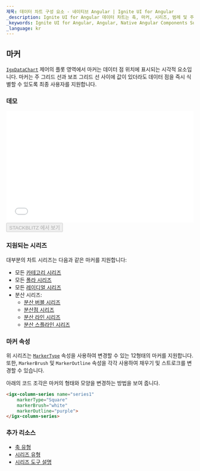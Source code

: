 ```yaml
---
제목: 데이터 차트 구성 요소 - 네이티브 Angular | Ignite UI for Angular
_description: Ignite UI for Angular 데이터 차트는 축, 마커, 시리즈, 범례 및 주석 레이어의 모듈 식 디자인을 제공하는 차트 구성 요소입니다. 이 차트를 사용하면 동일한 차트 영역에 이러한 시각적 요소의 인스턴스를 여러 개 만들어 복합 차트 뷰를 만들 수 있습니다.
_keywords: Ignite UI for Angular, Angular, Native Angular Components Suite, Native Angular Controls, Native Angular Components, Native Angular Components Library, Angular Chart, Angular Chart Control, Angular Chart Example, Angular Chart Component, Angular Data Chart
_language: kr
---
```


## 마커

[`IgxDataChart`](datachart_series_markers.md) 제어의 플롯 영역에서 마커는 데이터 점 위치에 표시되는 시각적 요소입니다. 마커는 주 그리드 선과 보조 그리드 선 사이에 값이 있더라도 데이터 점을 즉시 식별할 수 있도록 최종 사용자를 지원합니다.

### 데모

<div class="sample-container loading" style="height: 300px">
    <iframe id="data-chart-series-markers-iframe" src='{environment:demosBaseUrl}/charts/data-chart-series-markers' width="100%" height="100%" seamless frameBorder="0" onload="onXPlatSampleIframeContentLoaded(this);"></iframe>
</div>
<div>
    <button data-localize="stackblitz" disabled class="stackblitz-btn" data-iframe-id="data-chart-series-markers-iframe" data-demos-base-url="{environment:demosBaseUrl}">STACKBLITZ 에서 보기
    </button>
</div>

<div class="divider--half"></div>

### 지원되는 시리즈

대부분의 차트 시리즈는 다음과 같은 마커를 지원합니다:

-   모든 [카테고리 시리즈](datachart_series_types_category.md)
-   모든 [폴라 시리즈](datachart_series_types_polar.md)
-   모든 [레이디얼 시리즈](datachart_series_types_radial.md)
-   분산 시리즈:
    -   [분산 버블 시리즈](datachart_series_types_scatter_bubble.md)
    -   [분산점 시리즈](datachart_series_types_scatter_marker.md)
    -   [분산 라인 시리즈](datachart_series_types_scatter_marker.md)
    -   [분산 스플라인 시리즈](datachart_series_types_scatter_marker.md)

### 마커 속성

위 시리즈는 [`MarkerType`](datachart_series_markers.md) 속성을 사용하여 변경할 수 있는 12형태의 마커를 지원합니다.  또한, `MarkerBrush` 및 `MarkerOutline` 속성을 각각 사용하여 채우기 및 스트로크를 변경할 수 있습니다.

아래의 코드 조각은 마커의 형태와 모양을 변경하는 방법을 보여 줍니다.

```html
<igx-column-series name="series1"
    markerType="Square"
    markerBrush="white"
    markerOutline="purple">
</igx-column-series>
```

<!-- TODO add this section when we add MarkerTemplate

### Marker Templates

You can provide custom shape using the `MarkerTemplate` property.

This code snippet below demonstrate how to create custom  marker with values of data points.


```html
 <igx-data-chart
    [dataSource]="dataSource"
    width="700px"
    height="500px">

    TODO

 </igx-data-chart>
```

```tsx
<IgrColumnSeries name="series1"
    markerTemplate="customMarker" />
``` -->

### 추가 리소스

-   [축 유형](datachart_axis_types.md)
-   [시리즈 유형](datachart_series_types.md)
-   [시리즈 도구 설명](datachart_series_tooltips.md)
